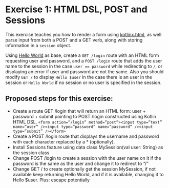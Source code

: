 # Exercise 1: HTML DSL, POST and Sessions

This exercise teaches you how to render a form using [kotlinx.html](https://github.com/Kotlin/kotlinx.html), as well parse input from
both a POST and a GET verb, along with storing information in a `session` object.


Using [Hello World](/exercises/exercise0-hello-world.md) as base, create a `GET /login` route with an HTML form
requesting user and password, and a `POST /login` route that adds the user name to the session in the case
`user == password` while redirecting to `/`, or displaying an error if user and password are not the same. Also
you should modify `GET /` to display `Hello $user` in the case there is an user in the session or `Hello World`
if no session or no user is specified in the session.

## Proposed steps for this exercise:

* Create a route GET /login that will return an HTML form: user + password + submit pointing to POST /login constructed using Kotlin HTML DSL. `<form action=”/login” method=”post”><input type=”text” name=”user” /><input type=”password” name=”password” /><input type=”submit” /></form>`
* Create a POST /login route that displays the username and password with each character replaced by a * (optionally).
* Install Sessions feature using data class MySession(val user: String) as the session class
* Change POST /login to create a session with the user name on it if the password is the same as the user and change it to redirect to “/”
* Change GET / to create optionally get the session MySession, if not available keep returning Hello World, and if it is available, changing it to Hello $user. Plus: escape potentially
